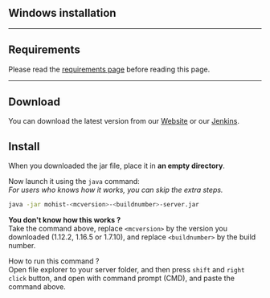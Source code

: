 ## Windows installation

---
Requirements
---

Please read the [requirements page](install/requirements.md) before reading this page.

---
Download
---

You can download the latest version from our [Website](https://mohistmc.com/download) or our [Jenkins](https://ci.codemc.org/job/MohistMC/).

Install
---

When you downloaded the jar file, place it in **an empty directory**.

Now launch it using the `java` command:     
_For users who knows how it works, you can skip the extra steps._

```bash
java -jar mohist-<mcversion>-<buildnumber>-server.jar
```

**You don't know how this works ?**    
Take the command above, replace `<mcversion>` by the version you downloaded (1.12.2, 1.16.5 or 1.7.10), and replace `<buildnumber>` by the build number.    

How to run this command ?     
Open file explorer to your server folder, and then press `shift` and `right click` button, and open with command prompt (CMD), and paste the command above.
